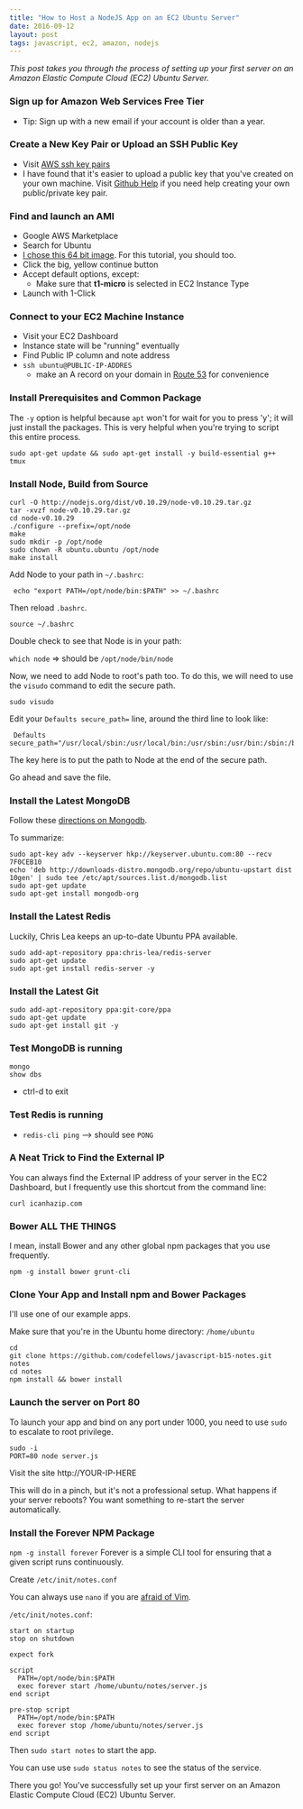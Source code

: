 ```yaml
---
title: "How to Host a NodeJS App on an EC2 Ubuntu Server"
date: 2016-09-12
layout: post
tags: javascript, ec2, amazon, nodejs
---
```

*This post takes you through the process of setting up your first server on an Amazon Elastic Compute Cloud (EC2) Ubuntu Server.*

### Sign up for Amazon Web Services Free Tier

* Tip: Sign up with a new email if your account is older than a year.

### Create a New Key Pair or Upload an SSH Public Key

* Visit [AWS ssh key pairs](https://console.aws.amazon.com/ec2/v2/home?region=us-east-1#KeyPairs:)
* I have found that it's easier to upload a public key that you've created on your own machine. Visit [Github Help](https://help.github.com/articles/generating-ssh-keys) if you need help creating your own public/private key pair.

### Find and launch an AMI

* Google AWS Marketplace
* Search for Ubuntu
* [I chose this 64 bit image](https://aws.amazon.com/marketplace/pp/B00JV9JBDS/ref=srh_res_product_title?ie=UTF8&sr=0-3&qid=1402960705314). For this tutorial, you should too.
* Click the big, yellow continue button
* Accept default options, except:
	* Make sure that **t1-micro** is selected in EC2 Instance Type
* Launch with 1-Click

### Connect to your EC2 Machine Instance

* Visit your EC2 Dashboard
* Instance state will be "running" eventually
* Find Public IP column and note address
* `ssh ubuntu@PUBLIC-IP-ADDRES`
	* make an A record on your domain in [Route 53](http://aws.amazon.com/route53/) for convenience

### Install Prerequisites and Common Package

The `-y` option is helpful because `apt` won't for wait for you to press 'y'; it will just install the packages. This is very helpful when you're trying to script this entire process.

	sudo apt-get update && sudo apt-get install -y build-essential g++ tmux

### Install Node, Build from Source

	curl -O http://nodejs.org/dist/v0.10.29/node-v0.10.29.tar.gz
	tar -xvzf node-v0.10.29.tar.gz
	cd node-v0.10.29
	./configure --prefix=/opt/node
	make
	sudo mkdir -p /opt/node
	sudo chown -R ubuntu.ubuntu /opt/node
	make install

Add Node to your path in `~/.bashrc`:

     echo "export PATH=/opt/node/bin:$PATH" >> ~/.bashrc

Then reload `.bashrc`.

`source ~/.bashrc`

Double check to see that Node is in your path:

`which node` => should be `/opt/node/bin/node`

Now, we need to add Node to root's path too. To do this, we will need to use the `visudo` command to edit the secure path.

`sudo visudo`

Edit your `Defaults secure_path=` line, around the third line to look like:

     Defaults secure_path="/usr/local/sbin:/usr/local/bin:/usr/sbin:/usr/bin:/sbin:/bin:/opt/node/bin"`

The key here is to put the path to Node at the end of the secure path.

Go ahead and save the file.

### Install the Latest MongoDB

Follow these [directions on Mongodb](http://docs.mongodb.org/manual/tutorial/install-mongodb-on-ubuntu/).

To summarize:

	sudo apt-key adv --keyserver hkp://keyserver.ubuntu.com:80 --recv 7F0CEB10
	echo 'deb http://downloads-distro.mongodb.org/repo/ubuntu-upstart dist 10gen' | sudo tee /etc/apt/sources.list.d/mongodb.list
	sudo apt-get update
	sudo apt-get install mongodb-org

### Install the Latest Redis

Luckily, Chris Lea keeps an up-to-date Ubuntu PPA available.

	sudo add-apt-repository ppa:chris-lea/redis-server
	sudo apt-get update
	sudo apt-get install redis-server -y

### Install the Latest Git

	sudo add-apt-repository ppa:git-core/ppa
	sudo apt-get update
	sudo apt-get install git -y

### Test MongoDB is running

	mongo
	show dbs

* ctrl-d to exit

### Test Redis is running

* `redis-cli ping` --> should see `PONG`

### A Neat Trick to Find the External IP

You can always find the External IP address of your server in the EC2 Dashboard, but I frequently use this shortcut from the command line:

`curl icanhazip.com`

### Bower ALL THE THINGS

I mean, install Bower and any other global npm packages that you use frequently.

`npm -g install bower grunt-cli`

### Clone Your App and Install npm and Bower Packages

I'll use one of our example apps.

Make sure that you're in the Ubuntu home directory: `/home/ubuntu`

	cd
	git clone https://github.com/codefellows/javascript-b15-notes.git notes
	cd notes
	npm install && bower install

### Launch the server on Port 80

To launch your app and bind on any port under 1000, you need to use `sudo` to escalate to root privilege.

	sudo -i
	PORT=80 node server.js

Visit the site http://YOUR-IP-HERE

This will do in a pinch, but it's not a professional setup. What happens if your server reboots? You want something to re-start the server automatically.

### Install the Forever NPM Package

`npm -g install forever` Forever is a simple CLI tool for ensuring that a given script runs continuously.

Create `/etc/init/notes.conf`

You can always use `nano` if you are [afraid of Vim](http://vim-adventures.com/).

`/etc/init/notes.conf`:

	start on startup
	stop on shutdown

	expect fork

	script
	  PATH=/opt/node/bin:$PATH
	  exec forever start /home/ubuntu/notes/server.js
	end script

	pre-stop script
	  PATH=/opt/node/bin:$PATH
	  exec forever stop /home/ubuntu/notes/server.js
	end script

Then `sudo start notes` to start the app.

You can use use `sudo status notes` to see the status of the service.

There you go! You've successfully set up your first server on an Amazon Elastic Compute Cloud (EC2) Ubuntu Server.
